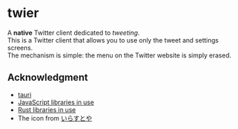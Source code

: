 # twier
A __native__ Twitter client dedicated to *tweeting*.  
This is a Twitter client that allows you to use only the tweet and settings screens.  
The mechanism is simple: the menu on the Twitter website is simply erased.

## Acknowledgment
- [tauri](https://tauri.app)
- [JavaScript libraries in use](https://github.com/tasuren/twier/tree/main/licenses/js.csv)
- [Rust libraries in use](https://github.com/tasuren/twier/tree/main/licenses/rust.csv)
- The icon from [いらすとや](https://www.irasutoya.com)